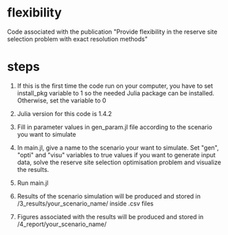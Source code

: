 # flexibility
Code associated with the publication "Provide flexibility in the reserve site selection problem with exact resolution methods"

# steps
1. If this is the first time the code run on your computer, you have to set install_pkg variable to 1 so the needed Julia package can be installed. Otherwise, set the variable to 0

2. Julia version for this code is 1.4.2

3. Fill in parameter values in gen_param.jl file according to the scenario you want to simulate

4. In main.jl, give a name to the scenario your want to simulate. Set "gen", "opti" and "visu" variables to true values if you want to generate input data, solve the reserve site selection optimisation problem and visualize the results. 

5. Run main.jl

6. Results of the scenario simulation will be produced and stored in /3_results/your_scenario_name/ inside .csv files

7. Figures associated with the results will be produced and stored in /4_report/your_scenario_name/ 
